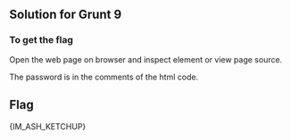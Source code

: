 ## Solution for Grunt 9 #

### To get the flag

Open the web page on browser and inspect element or view page source.

The password is in the comments of the html code.

## Flag
{IM_ASH_KETCHUP}